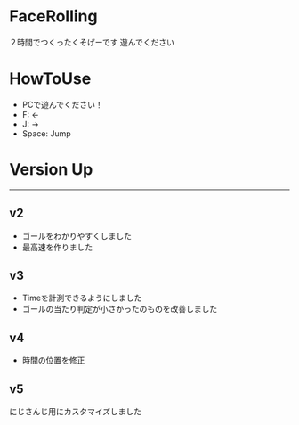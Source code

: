 # FaceRolling
２時間でつくったくそげーです
遊んでください

# HowToUse
* PCで遊んでください！
* F: ←
* J: →
* Space: Jump

# Version Up
---
## v2
* ゴールをわかりやすくしました
* 最高速を作りました

## v3
* Timeを計測できるようにしました
* ゴールの当たり判定が小さかったのものを改善しました

## v4
* 時間の位置を修正

## v5
にじさんじ用にカスタマイズしました

